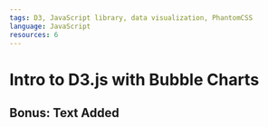 ```yaml
---
tags: D3, JavaScript library, data visualization, PhantomCSS
language: JavaScript
resources: 6
---
```


# Intro to D3.js with Bubble Charts

## Bonus: Text Added